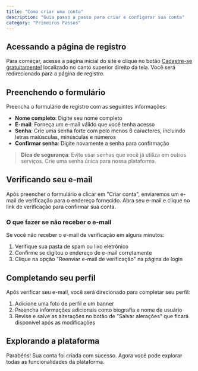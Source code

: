 ```yaml
---
title: "Como criar uma conta"
description: "Guia passo a passo para criar e configurar sua conta"
category: "Primeiros Passos"
---
```


## Acessando a página de registro

Para começar, acesse a página inicial do site e clique no botão [Cadastre-se gratuitamente!](http://localhost:3000/registro) localizado no canto superior direito da tela. Você será redirecionado para a página de registro.

## Preenchendo o formulário

Preencha o formulário de registro com as seguintes informações:

- **Nome completo**: Digite seu nome completo
- **E-mail**: Forneça um e-mail válido que você tenha acesso
- **Senha**: Crie uma senha forte com pelo menos 6 caracteres, incluindo letras maiúsculas, minúsculas e números
- **Confirmar senha**: Digite novamente a senha para confirmação

> **Dica de segurança**: Evite usar senhas que você já utiliza em outros serviços. Crie uma senha única para nossa plataforma.

## Verificando seu e-mail

Após preencher o formulário e clicar em "Criar conta", enviaremos um e-mail de verificação para o endereço fornecido. Abra seu e-mail e clique no link de verificação para confirmar sua conta.

### O que fazer se não receber o e-mail

Se você não receber o e-mail de verificação em alguns minutos:

1. Verifique sua pasta de spam ou lixo eletrônico
2. Confirme se digitou o endereço de e-mail corretamente
3. Clique na opção "Reenviar e-mail de verificação" na página de login

## Completando seu perfil

Após verificar seu e-mail, você será direcionado para completar seu perfil:

1. Adicione uma foto de perfil e um banner
2. Preencha informações adicionais como biografia e nome de usuário
3. Revise e salve as alterações no botão de "Salvar alerações" que ficará disponível após as modificações

## Explorando a plataforma

Parabéns! Sua conta foi criada com sucesso. Agora você pode explorar todas as funcionalidades da plataforma.